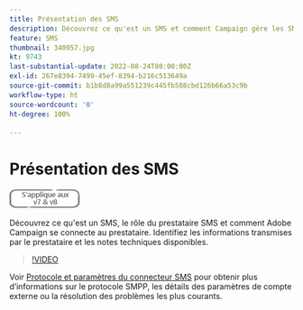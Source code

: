 ```yaml
---
title: Présentation des SMS
description: Découvrez ce qu'est un SMS et comment Campaign gère les SMS
feature: SMS
thumbnail: 340957.jpg
kt: 9743
last-substantial-update: 2022-08-24T00:00:00Z
exl-id: 267e8394-7499-45ef-8394-b216c513649a
source-git-commit: b1b8d8a99a551239c445fb588cbd126b66a53c9b
workflow-type: ht
source-wordcount: '0'
ht-degree: 100%

---
```


# Présentation des SMS

![S’applique aux versions 7 et 8](../assets/V7-V8-stamp.png)

Découvrez ce qu&#39;est un SMS, le rôle du prestataire SMS et comment Adobe Campaign se connecte au prestataire. Identifiez les informations transmises par le prestataire et les notes techniques disponibles.

>[!VIDEO](https://video.tv.adobe.com/v/340957?quality=12&learn=on)

Voir [Protocole et paramètres du connecteur SMS](https://experienceleague.adobe.com/docs/campaign-classic/using/sending-messages/sending-messages-on-mobiles/sms-protocol.html?lang=fr#sending-messages) pour obtenir plus d’informations sur le protocole SMPP, les détails des paramètres de compte externe ou la résolution des problèmes les plus courants.
